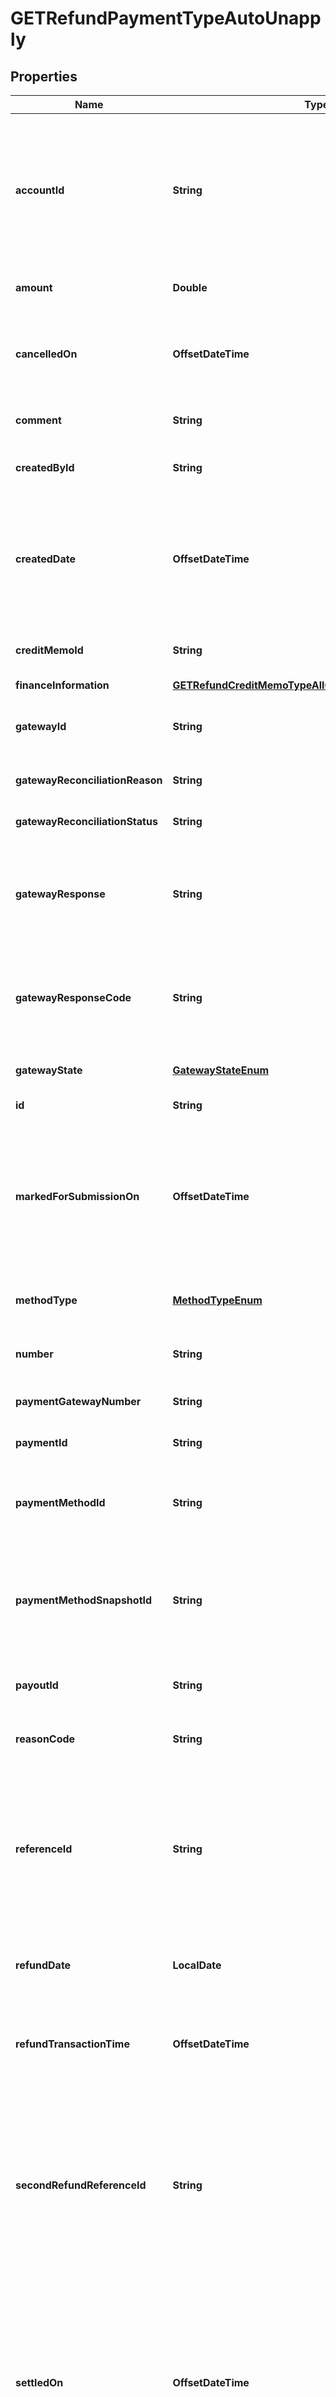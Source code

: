 

# GETRefundPaymentTypeAutoUnapply


## Properties

| Name | Type | Description | Notes |
|------------ | ------------- | ------------- | -------------|
|**accountId** | **String** | The ID of the account associated with this refund. Zuora associates the refund automatically with the account from the associated payment.  |  [optional] |
|**amount** | **Double** | The total amount of the refund.  |  [optional] |
|**cancelledOn** | **OffsetDateTime** | The date and time when the refund was cancelled, in &#x60;yyyy-mm-dd hh:mm:ss&#x60; format.   |  [optional] |
|**comment** | **String** | Comments about the refund.  |  [optional] |
|**createdById** | **String** | The ID of the Zuora user who created the refund.  |  [optional] |
|**createdDate** | **OffsetDateTime** | The date and time when the refund was created, in &#x60;yyyy-mm-dd hh:mm:ss&#x60; format. For example, 2017-03-01 15:31:10.   |  [optional] |
|**creditMemoId** | **String** | The ID of the credit memo associated with the refund.  |  [optional] |
|**financeInformation** | [**GETRefundCreditMemoTypeAllOfFinanceInformation**](GETRefundCreditMemoTypeAllOfFinanceInformation.md) |  |  [optional] |
|**gatewayId** | **String** | The ID of the gateway instance that processes the refund.  |  [optional] |
|**gatewayReconciliationReason** | **String** | The reason of gateway reconciliation.  |  [optional] |
|**gatewayReconciliationStatus** | **String** | The status of gateway reconciliation.  |  [optional] |
|**gatewayResponse** | **String** | The message returned from the payment gateway for the refund. This message is gateway-dependent.  |  [optional] |
|**gatewayResponseCode** | **String** | The code returned from the payment gateway for the refund. This code is gateway-dependent.  |  [optional] |
|**gatewayState** | [**GatewayStateEnum**](#GatewayStateEnum) | The status of the refund in the gateway.  |  [optional] |
|**id** | **String** | The ID of the created refund.  |  [optional] |
|**markedForSubmissionOn** | **OffsetDateTime** | The date and time when a refund was marked and waiting for batch submission to the payment process, in &#x60;yyyy-mm-dd hh:mm:ss&#x60; format.  |  [optional] |
|**methodType** | [**MethodTypeEnum**](#MethodTypeEnum) | How an external refund was issued to a customer.  |  [optional] |
|**number** | **String** | The unique identification number of the refund.  |  [optional] |
|**paymentGatewayNumber** | **String** | The natural key for the payment gateway.  |  [optional] |
|**paymentId** | **String** | The ID of the payment that is refunded.  |  [optional] |
|**paymentMethodId** | **String** | The unique ID of the payment method that the customer used to make the refund.   |  [optional] |
|**paymentMethodSnapshotId** | **String** | The unique ID of the payment method snapshot, which is a copy of the particular payment method used in a transaction.  |  [optional] |
|**payoutId** | **String** | The payout ID of the refund from the gateway side.  |  [optional] |
|**reasonCode** | **String** | A code identifying the reason for the transaction.   |  [optional] |
|**referenceId** | **String** | The transaction ID returned by the payment gateway for an electronic refund. Use this field to reconcile refunds between your gateway and Zuora Payments.  |  [optional] |
|**refundDate** | **LocalDate** | The date when the refund takes effect, in &#x60;yyyy-mm-dd&#x60; format.  |  [optional] |
|**refundTransactionTime** | **OffsetDateTime** | The date and time when the refund was issued, in &#x60;yyyy-mm-dd hh:mm:ss&#x60; format.  |  [optional] |
|**secondRefundReferenceId** | **String** | The transaction ID returned by the payment gateway if there is an additional transaction for the refund. Use this field to reconcile payments between your gateway and Zuora Payments.  |  [optional] |
|**settledOn** | **OffsetDateTime** | The date and time when the refund was settled in the payment processor, in &#x60;yyyy-mm-dd hh:mm:ss&#x60; format. This field is used by the Spectrum gateway only and not applicable to other gateways.  |  [optional] |
|**softDescriptor** | **String** | A payment gateway-specific field that maps to Zuora for the gateways, Orbital, Vantiv and Verifi.  |  [optional] |
|**softDescriptorPhone** | **String** | A payment gateway-specific field that maps to Zuora for the gateways, Orbital, Vantiv and Verifi.  |  [optional] |
|**status** | [**StatusEnum**](#StatusEnum) | The status of the refund.  |  [optional] |
|**submittedOn** | **OffsetDateTime** | The date and time when the refund was submitted, in &#x60;yyyy-mm-dd hh:mm:ss&#x60; format.  |  [optional] |
|**success** | **Boolean** | Returns &#x60;true&#x60; if the request was processed successfully. |  [optional] |
|**type** | [**TypeEnum**](#TypeEnum) | The type of the refund.  |  [optional] |
|**updatedById** | **String** | The ID of the the Zuora user who last updated the refund.  |  [optional] |
|**updatedDate** | **OffsetDateTime** | The date and time when the refund was last updated, in &#x60;yyyy-mm-dd hh:mm:ss&#x60; format. For example, 2017-03-02 15:36:10.  |  [optional] |
|**writeOffResults** | [**GETRefundPaymentTypeAutoUnapplyAllOfWriteOffResults**](GETRefundPaymentTypeAutoUnapplyAllOfWriteOffResults.md) |  |  [optional] |
|**integrationIdNS** | **String** | ID of the corresponding object in NetSuite. Only available if you have installed the [Zuora Connector for NetSuite](https://www.zuora.com/connect/app/?appId&#x3D;265).  |  [optional] |
|**integrationStatusNS** | **String** | Status of the refund&#39;s synchronization with NetSuite. Only available if you have installed the [Zuora Connector for NetSuite](https://www.zuora.com/connect/app/?appId&#x3D;265).  |  [optional] |
|**originNS** | **String** | Origin of the corresponding object in NetSuite. Only available if you have installed the [Zuora Connector for NetSuite](https://www.zuora.com/connect/app/?appId&#x3D;265).  |  [optional] |
|**syncDateNS** | **String** | Date when the refund was synchronized with NetSuite. Only available if you have installed the [Zuora Connector for NetSuite](https://www.zuora.com/connect/app/?appId&#x3D;265).  |  [optional] |
|**synctoNetSuiteNS** | **String** | Specifies whether the refund should be synchronized with NetSuite. Only available if you have installed the [Zuora Connector for NetSuite](https://www.zuora.com/connect/app/?appId&#x3D;265).  |  [optional] |



## Enum: GatewayStateEnum

| Name | Value |
|---- | -----|
| MARKEDFORSUBMISSION | &quot;MarkedForSubmission&quot; |
| SUBMITTED | &quot;Submitted&quot; |
| SETTLED | &quot;Settled&quot; |
| NOTSUBMITTED | &quot;NotSubmitted&quot; |
| FAILEDTOSETTLE | &quot;FailedToSettle&quot; |



## Enum: MethodTypeEnum

| Name | Value |
|---- | -----|
| ACH | &quot;ACH&quot; |
| CASH | &quot;Cash&quot; |
| CHECK | &quot;Check&quot; |
| CREDITCARD | &quot;CreditCard&quot; |
| PAYPAL | &quot;PayPal&quot; |
| WIRETRANSFER | &quot;WireTransfer&quot; |
| DEBITCARD | &quot;DebitCard&quot; |
| CREDITCARDREFERENCETRANSACTION | &quot;CreditCardReferenceTransaction&quot; |
| BANKTRANSFER | &quot;BankTransfer&quot; |
| OTHER | &quot;Other&quot; |



## Enum: StatusEnum

| Name | Value |
|---- | -----|
| PROCESSED | &quot;Processed&quot; |
| CANCELED | &quot;Canceled&quot; |
| ERROR | &quot;Error&quot; |
| PROCESSING | &quot;Processing&quot; |



## Enum: TypeEnum

| Name | Value |
|---- | -----|
| EXTERNAL | &quot;External&quot; |
| ELECTRONIC | &quot;Electronic&quot; |



